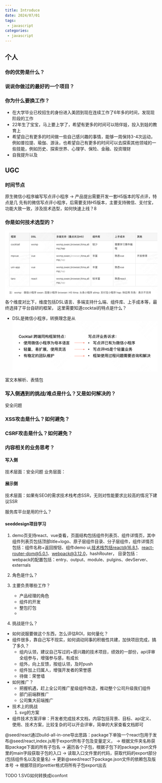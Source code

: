 ```yaml
---
title: Introduce
date: 2024/07/01
tags:
 - javascript
categories:
 - javascript
---
```

## 个人

### 你的优势是什么？

### 说说你做过的最好的一个项目？

### 你为什么要换工作？

- 在大学毕业已校招生的身份进入美团到现在连续工作了6年多的时间，发现现阶段的工作 
- 22年生了宝宝，马上要上学了，希望有更多的时间可以陪伴娃，投入到娃的教育上
- 希望自己有更多的时间做一些自己感兴趣的事情，能够一周保持3-4次运动，例如普拉提、瑜伽、游泳，也希望自己有更多的时间可以去探索其他领域的一些技能，例如历史、探索世界、心理学、保险、金融、投资理财
- 自我提升以及

## UGC

### 时间节点
原生微信小程序编写写点评小程序 -> 产品提出需要开发一套H5版本的写点评，特点是几
先有的微信写点评小程序，后需要支持H5版本，主要支持微信、支付宝，功能大致一致，涉及技术选型，如何快速上线？8

### 你是如何技术选型的？

![多端框架技术选型](./assets/resume/dsl.png "多端框架技术选型")
各个维度对比下，维度包括DSL语言、多端支持什么端、组件库、上手成本等，最终选择了平台自研的框架，
这里需要知道cocktai的特点是什么？
- DSL是微信小程序，转换理念是从
![业务特点](./assets/resume/thinking.png "多端框架技术选型")

富文本解析、表情包

### 写入侧遇到的挑战/难点是什么？又是如何解决的？
安全问题

### XSS攻击是什么？如何避免？

### CSRF攻击是什么？如何避免？

### 内容相关的业务思考？

#### 写入侧
技术层面：安全问题
业务层面：

#### 展示侧
技术层面：如果有SEO的需求技术栈考虑SSR，无则对性能要求比较高的情况下建议SSR

服务库平台是用的什么？

#### seeddesign项目学习
1. demo页支持react、vue查看，页面结构包括组件列表页、组件详情页，其中组件列表页包括顶部title+logo、原子层组件目录、分子层组件，组件详情页包括：组件名称+返回按钮、组件demo ui,技术栈包括react@16.8.1、react-router-dom@5.0.1、webpack@3.12.0，hashRouter，
目录包括：
webpack的配置包括：entry、output、module、pulgins、devServer、externals

2. 角色是什么？

3. 主要负责哪些工作？
   * 产品经理的角色
   * 组件的开发
   * 整包打包
   * 

4. 挑战是什么？
- 如何说服要做这个东西，怎么评估ROI，如何量化？
- 组件很多，靠自己写不现实，如何调动同事的积极性共建，加快项目完成，搞了多久？
  * 组内认领，建议自己写过的+感兴趣的技术项目，绩效的一部份，api评审全组参与，增强参与感，有成长
  * 组外，向上反馈，按组认领，及时push
  * 组件加上归属人，增强开发者的荣誉感
  * 待做：荣誉墙
- 如何推广？
  * 把握机遇，赶上全公司推广星级组件改造，推动整个公司升级我们组件
  * 部门前端群推广 
  * 公司集大前端推广
- 技术上的挑战
  1. svg的方案
- 组件技术方案评审：开发者完成技术文档，内容包括背景、目标、api定义、使用、技术方案，比较复杂的可以开会评审，简单的大家查看文档即可

@seed/react通过build-all-in-one导出思路：package下单独一个react包用于发布@seed/react,index.js用于export所有子包及变量定义， -> 根据文件夹名称获取package下面的所有子包名 -> 遍历各个子包，根据子包下的package.json文件里的main字段获取子包的入口 -> 读取入口文件里的代码，获取代码的export部分(包括组件名以及变量名) -> 更新@seed/react下package.json文件的依赖包及版本号 -> 根据项目的prettier格式将所有子包export出去

TODO
1.SVG如何转换成iconfont
